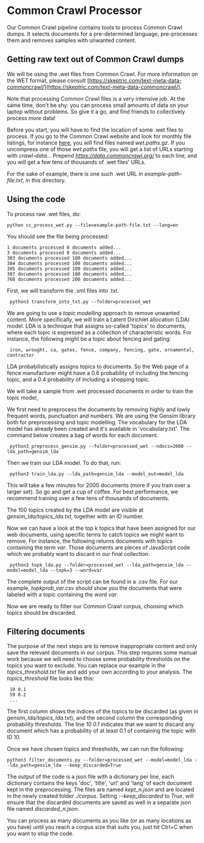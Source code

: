 # Common Crawl Processor

Our Common Crawl pipeline contains tools to process Common Crawl dumps. It selects documents for a pre-determined language, pre-processes them and removes samples with unwanted content. 

## Getting raw text out of Common Crawl dumps

We will be using the .wet files from Common Crawl. For more information on the WET format, please consult [https://skeptric.com/text-meta-data-commoncrawl/](https://skeptric.com/text-meta-data-commoncrawl/).

Note that processing Common Crawl files is a very intensive job. At the same time, don't be shy: you can process small amounts of data on your laptop without problems. So give it a go, and find friends to collectively process *more* data!

Before you start, you will have to find the location of some .wet files to process. If you go to the Common Crawl website and look for monthly file listings, for instance [here](https://data.commoncrawl.org/crawl-data/CC-MAIN-2020-50/index.html), you will find files named *wet.paths.gz*. If you uncompress one of those *wet.paths* file, you will get a list of URLs starting with *crawl-data...* Prepend *https://data.commoncrawl.org/* to each line, and you will get a few tens of thousands of .wet files' URLs.

For the sake of example, there is one such .wet URL in *example-path-file.txt*, in this directory.

## Using the code


To process raw .wet files, do:

    python cc_process_wet.py --file=example-path-file.txt --lang=en
    
You should see the file being processed:

    1 documents processed 0 documents added...
    3 documents processed 0 documents added...
    383 documents processed 100 documents added...
    384 documents processed 100 documents added...
    385 documents processed 100 documents added...
    387 documents processed 100 documents added...
    768 documents processed 200 documents added...
    
First, we will transform the .xml files into .txt.

     python3 transform_into_txt.py --folder=processed_wet
     
We are going to use a *topic modelling* approach to remove unwanted content. More specifically, we will train a Latent Dirichlet allocation (LDA) model. LDA is a technique that assigns so-called 'topics' to documents, where each topic is expressed as a collection of characteristic words. For instance, the following might be a topic about fencing and gating:

     iron, wrought, ca, gates, fence, company, fencing, gate, ornamental, contractor

LDA probabilistically assigns topics to documents. So the Web page of a fence manufacturer might have a 0.6 probability of including the fencing topic, and a 0.4 probability of including a shopping topic. 

We will take a sample from .wet processed documents in order to train the topic model,

We first need to preprocess the documents by removing highly and lowly frequent words, punctuation and numbers. We are using the Gensim library both for preprocessing and topic modelling. The vocabulary for the LDA model has already been created and it's available in 'vocabulary.txt'. The command below creates a bag of words for each document. 

     python3 preprocess_gensim.py --folder=processed_wet --ndocs=2000 --lda_path=gensim_lda
     
Then we train our LDA model. To do that, run:

     python3 train_lda.py --lda_path=gensim_lda --model_out=model_lda

This will take a few minutes for 2000 documents (more if you train over a larger set). So go and get a cup of coffee. For best performance, we recommend training over a few tens of thousands of documents.

The 100 topics created by the LDA model are visible at *gensim_lda/topics_lda.txt*, together with an ID number.

Now we can have a look at the top k topics that have been assigned for our web documents, using specific terms to catch topics we might want to remove. For instance, the following returns documents with topics containing the term *var*. Those documents are pieces of JavaScript code which we probably want to discard in our final collection. 

     python3 topk_lda.py --folder=processed_wet --lda_path=gensim_lda --model=model_lda --topk=3 --word=var

The complete output of the script can be found in a .csv file. For our example, *topkprob_var.csv* should show you the documents that were labeled with a topic containing the word *var*. 

Now we are ready to filter our Common Crawl corpus, choosing which topics should be discarded. 

## Filtering documents

The purpose of the next steps are to remove inappropriate content and only save the relevant documents in our corpus. This step requires some manual work because we will need to choose some probability thresholds on the topics you want to exclude. You can replace our example in the *topics_threshold.txt* file and add your own according to your analysis. The *topics_threshold* file looks like this:

     10 0.1
     59 0.2
     ...

The first column shows the indices of the topics to be discarded (as given in *gensim_lda/topics_lda.txt*), and the second column the corresponding probability thresholds. The line *10 0.1* indicates that we want to discard any document which has a probability of at least 0.1 of containing the topic with ID 10. 

Once we have chosen topics and thresholds, we can run the following:

    python3 filter_documents.py --folder=processed_wet --model=model_lda --lda_path=gensim_lda --keep_discarded=True
    
The output of the code is a json file with a dictionary per line, each dictionary contains the keys 'doc', 'title', 'url' and 'lang' of each document kept in the preprocessing. The files are named *kept_n.json* and are located in the newly created folder *./corpus*. Setting *--keep_discarded* to *True*, will ensure that the discarded documents are saved as well in a separate json file named *discarded_n.json*.
    
You can process as many documents as you like (or as many locations as you have) until you reach a corpus size that suits you, just hit Ctrl+C when you want to stop the code. 
    
